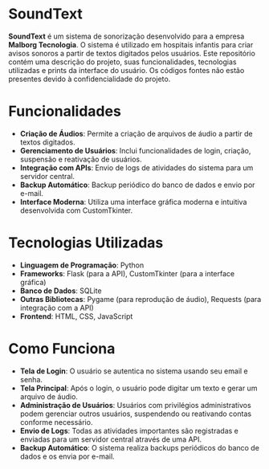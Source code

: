 # SoundText

**SoundText** é um sistema de sonorização desenvolvido para a empresa **Malborg Tecnologia**. O sistema é utilizado em hospitais infantis para criar avisos sonoros a partir de textos digitados pelos usuários. Este repositório contém uma descrição do projeto, suas funcionalidades, tecnologias utilizadas e prints da interface do usuário. Os códigos fontes não estão presentes devido à confidencialidade do projeto.

# Funcionalidades

- **Criação de Áudios**: Permite a criação de arquivos de áudio a partir de textos digitados.
- **Gerenciamento de Usuários**: Inclui funcionalidades de login, criação, suspensão e reativação de usuários.
- **Integração com APIs**: Envio de logs de atividades do sistema para um servidor central.
- **Backup Automático**: Backup periódico do banco de dados e envio por e-mail.
- **Interface Moderna**: Utiliza uma interface gráfica moderna e intuitiva desenvolvida com CustomTkinter.

# Tecnologias Utilizadas

- **Linguagem de Programação**: Python
- **Frameworks**: Flask (para a API), CustomTkinter (para a interface gráfica)
- **Banco de Dados**: SQLite
- **Outras Bibliotecas**: Pygame (para reprodução de áudio), Requests (para integração com a API)
- **Frontend**: HTML, CSS, JavaScript

# Como Funciona

- **Tela de Login**: O usuário se autentica no sistema usando seu email e senha.
- **Tela Principal**: Após o login, o usuário pode digitar um texto e gerar um arquivo de áudio.
- **Administração de Usuários**: Usuários com privilégios administrativos podem gerenciar outros usuários, suspendendo ou reativando contas conforme necessário.
- **Envio de Logs**: Todas as atividades importantes são registradas e enviadas para um servidor central através de uma API.
- **Backup Automático**: O sistema realiza backups periódicos do banco de dados e os envia por e-mail.
